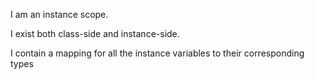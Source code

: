 I am an instance scope.

I exist both class-side and instance-side.

I contain a mapping for all the instance variables to their corresponding types
